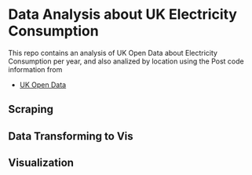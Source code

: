 # Data Analysis about UK Electricity Consumption

This repo contains an analysis of UK Open Data about Electricity Consumption per year, and also analized by location using the Post code information from

- [UK Open Data](https://www.data.gov.uk/dataset/e7d4c1cf-45a0-4070-878f-24ad9641f655/domestic-electricity-and-gas-estimates-by-postcode-in-great-britain)

## Scraping

## Data Transforming to Vis

## Visualization